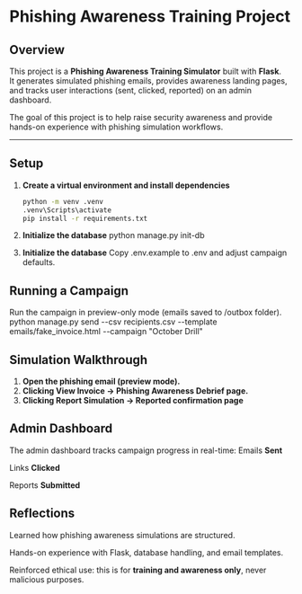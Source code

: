 # Phishing Awareness Training Project

## Overview
This project is a **Phishing Awareness Training Simulator** built with **Flask**.  
It generates simulated phishing emails, provides awareness landing pages, and tracks user interactions (sent, clicked, reported) on an admin dashboard.

The goal of this project is to help raise security awareness and provide hands-on experience with phishing simulation workflows.

---

## Setup

1. **Create a virtual environment and install dependencies**
   ```bash
   python -m venv .venv
   .venv\Scripts\activate
   pip install -r requirements.txt
   
2. **Initialize the database**
   python manage.py init-db

3. **Initialize the database**
   Copy .env.example to .env and adjust campaign defaults.

## Running a Campaign
Run the campaign in preview-only mode (emails saved to /outbox folder).
  python manage.py send --csv recipients.csv --template emails/fake_invoice.html --campaign "October Drill"
  
## Simulation Walkthrough
1.  **Open the phishing email (preview mode).**
2.  **Clicking View Invoice -> Phishing Awareness Debrief page.**
3.  **Clicking Report Simulation -> Reported confirmation page**

## Admin Dashboard
The admin dashboard tracks campaign progress in real-time:
Emails **Sent**

Links **Clicked**

Reports **Submitted**

## Reflections
Learned how phishing awareness simulations are structured.

Hands-on experience with Flask, database handling, and email templates.

Reinforced ethical use: this is for **training and awareness only**, never malicious purposes.
